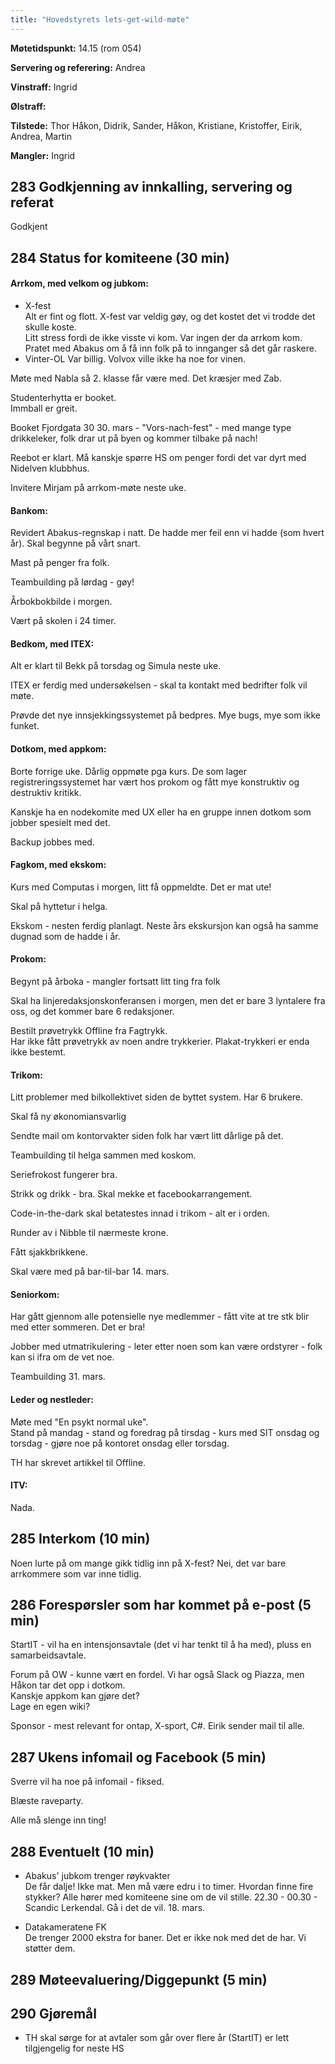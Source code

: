 ```yaml
---
title: "Hovedstyrets lets-get-wild-møte"
---
```


**Møtetidspunkt:** 14.15 (rom 054)

**Servering og referering:** Andrea

**Vinstraff:** Ingrid

**Ølstraff:** 

**Tilstede:** Thor Håkon, Didrik, Sander, Håkon, Kristiane, Kristoffer, Eirik, Andrea, Martin

**Mangler:** Ingrid

## 283 Godkjenning av innkalling, servering og referat 
Godkjent

## 284 Status for komiteene (30 min)

#### Arrkom, med velkom og jubkom:
* X-fest  
Alt er fint og flott. X-fest var veldig gøy, og det kostet det vi trodde det skulle koste.  
Litt stress fordi de ikke visste vi kom. Var ingen der da arrkom kom.  
Pratet med Abakus om å få inn folk på to innganger så det går raskere.  
* Vinter-OL 
Var billig. Volvox ville ikke ha noe for vinen.  
 
Møte med Nabla så 2. klasse får være med. Det kræsjer med Zab.  
 
Studenterhytta er booket.  
Immball er greit.  
 
Booket Fjordgata 30 30. mars - "Vors-nach-fest" - med mange type drikkeleker, folk drar ut på byen og kommer tilbake på nach!  
 
Reebot er klart. Må kanskje spørre HS om penger fordi det var dyrt med Nidelven klubbhus.  
 
Invitere Mirjam på arrkom-møte neste uke.  

#### Bankom:  
Revidert Abakus-regnskap i natt. De hadde mer feil enn vi hadde (som hvert år). Skal begynne på vårt snart.  
 
Mast på penger fra folk.  
 
Teambuilding på lørdag - gøy!  
 
Årbokbokbilde i morgen.  
 
Vært på skolen i 24 timer.  

#### Bedkom, med ITEX:  
 
Alt er klart til Bekk på torsdag og Simula neste uke.  
 
ITEX er ferdig med undersøkelsen - skal ta kontakt med bedrifter folk vil møte.  
 
Prøvde det nye innsjekkingssystemet på bedpres. Mye bugs, mye som ikke funket.   

#### Dotkom, med appkom:

Borte forrige uke. Dårlig oppmøte pga kurs. De som lager registreringssystemet har vært hos prokom og fått mye konstruktiv og destruktiv kritikk.  
 
Kanskje ha en nodekomite med UX eller ha en gruppe innen dotkom som jobber spesielt med det.  
 
Backup jobbes med. 

#### Fagkom, med ekskom:  

Kurs med Computas i morgen, litt få oppmeldte. Det er mat ute!  
 
Skal på hyttetur i helga.  
 
Ekskom - nesten ferdig planlagt. Neste års ekskursjon kan også ha samme dugnad som de hadde i år.

#### Prokom:  

Begynt på årboka - mangler fortsatt litt ting fra folk  
 
Skal ha linjeredaksjonskonferansen i morgen, men det er bare 3 lyntalere fra oss, og det kommer bare 6 redaksjoner.  
 
Bestilt prøvetrykk Offline fra Fagtrykk.  
Har ikke fått prøvetrykk av noen andre trykkerier.
Plakat-trykkeri er enda ikke bestemt.

#### Trikom:  

Litt problemer med bilkollektivet siden de byttet system. Har 6 brukere.  
 
Skal få ny økonomiansvarlig
 
Sendte mail om kontorvakter siden folk har vært litt dårlige på det.  
 
Teambuilding til helga sammen med koskom.  
 
Seriefrokost fungerer bra.  
 
Strikk og drikk - bra. Skal mekke et facebookarrangement.  
 
Code-in-the-dark skal betatestes innad i trikom - alt er i orden.  
 
Runder av i Nibble til nærmeste krone.  
 
Fått sjakkbrikkene.  
 
Skal være med på bar-til-bar 14. mars.   
 
#### Seniorkom: 

Har gått gjennom alle potensielle nye medlemmer - fått vite at tre stk blir med etter sommeren. Det er bra!  
 
Jobber med utmatrikulering - leter etter noen som kan være ordstyrer - folk kan si ifra om de vet noe. 
 
Teambuilding 31. mars.  

#### Leder og nestleder:  
Møte med "En psykt normal uke".  
Stand på mandag - stand og foredrag på tirsdag - kurs med SIT onsdag og torsdag - gjøre noe på kontoret onsdag eller torsdag.  
 
TH har skrevet artikkel til Offline.

#### ITV: 
Nada.

## 285 Interkom (10 min) 
Noen lurte på om mange gikk tidlig inn på X-fest? Nei, det var bare arrkommere som var inne tidlig.  


## 286 Forespørsler som har kommet på e-post (5 min) 
StartIT - vil ha en intensjonsavtale (det vi har tenkt til å ha med), pluss en samarbeidsavtale.  
 
Forum på OW - kunne vært en fordel. Vi har også Slack og Piazza, men Håkon tar det opp i dotkom.  
Kanskje appkom kan gjøre det?  
Lage en egen wiki?   
 
 
Sponsor - mest relevant for ontap, X-sport, C#. Eirik sender mail til alle.  
 

## 287 Ukens infomail og Facebook (5 min)  

Sverre vil ha noe på infomail - fiksed.  
 
Blæste raveparty. 
 
Alle må slenge inn ting!

## 288 Eventuelt (10 min)
* Abakus' jubkom trenger røykvakter  
De får dalje! Ikke mat. Men må være edru i to timer. Hvordan finne fire stykker? Alle hører med komiteene sine om de vil stille.
22.30 - 00.30 - Scandic Lerkendal. Gå i det de vil. 18. mars.
 
* Datakameratene FK  
De trenger 2000 ekstra for baner. Det er ikke nok med det de har. Vi støtter dem.  

## 289 Møteevaluering/Diggepunkt (5 min)

## 290 Gjøremål
* TH skal sørge for at avtaler som går over flere år (StartIT) er lett tilgjengelig for neste HS